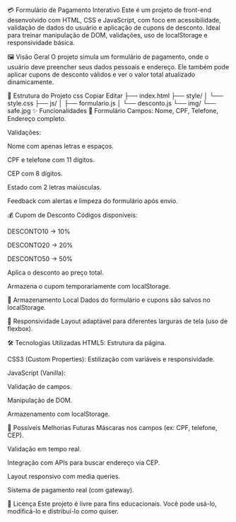 💳 Formulário de Pagamento Interativo
Este é um projeto de front-end desenvolvido com HTML, CSS e JavaScript, com foco em acessibilidade, validação de dados do usuário e aplicação de cupons de desconto. Ideal para treinar manipulação de DOM, validações, uso de localStorage e responsividade básica.

🖼️ Visão Geral
O projeto simula um formulário de pagamento, onde o usuário deve preencher seus dados pessoais e endereço. Ele também pode aplicar cupons de desconto válidos e ver o valor total atualizado dinamicamente.

📁 Estrutura do Projeto
css
Copiar
Editar
├── index.html
├── style/
│ └── style.css
├── js/
│ ├── formulario.js
│ └── desconto.js
└── img/
└── safe.jpg
✨ Funcionalidades
📝 Formulário
Campos: Nome, CPF, Telefone, Endereço completo.

Validações:

Nome com apenas letras e espaços.

CPF e telefone com 11 dígitos.

CEP com 8 dígitos.

Estado com 2 letras maiúsculas.

Feedback com alertas e limpeza do formulário após envio.

💰 Cupom de Desconto
Códigos disponíveis:

DESCONTO10 → 10%

DESCONTO20 → 20%

DESCONTO50 → 50%

Aplica o desconto ao preço total.

Armazena o cupom temporariamente com localStorage.

💾 Armazenamento Local
Dados do formulário e cupons são salvos no localStorage.

📱 Responsividade
Layout adaptável para diferentes larguras de tela (uso de flexbox).

🛠️ Tecnologias Utilizadas
HTML5: Estrutura da página.

CSS3 (Custom Properties): Estilização com variáveis e responsividade.

JavaScript (Vanilla):

Validação de campos.

Manipulação de DOM.

Armazenamento com localStorage.

🐞 Possíveis Melhorias Futuras
Máscaras nos campos (ex: CPF, telefone, CEP).

Validação em tempo real.

Integração com APIs para buscar endereço via CEP.

Layout responsivo com media queries.

Sistema de pagamento real (com gateway).

📄 Licença
Este projeto é livre para fins educacionais. Você pode usá-lo, modificá-lo e distribuí-lo como quiser.
